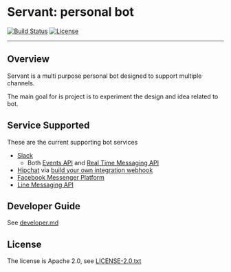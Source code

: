 # Servant: personal bot

[![Build Status](https://travis-ci.org/scw1109/servant.svg?branch=master)](https://travis-ci.org/scw1109/jet-gatling)
[![License](https://img.shields.io/badge/license-Apache%202.0-blue.svg)](http://www.apache.org/license/LICENSE-2.0.txt)

-----

## Overview

Servant is a multi purpose personal bot designed to support multiple channels.

The main goal for is project is to experiment the design and idea related to bot.

## Service Supported

These are the current supporting bot services
  * [Slack](https://slack.com)
    * Both [Events API](https://api.slack.com/events-api) and [Real Time Messaging API](https://api.slack.com/rtm)
  * [Hipchat](https://www.hipchat.com/) via [build your own integration webhook](https://blog.hipchat.com/2015/02/11/build-your-own-integration-with-hipchat/)
  * [Facebook Messenger Platform](https://developers.facebook.com/docs/messenger-platform/guides)
  * [Line Messaging API](https://developers.line.me/messaging-api/overview)

## Developer Guide

See [developer.md](developer.md)

## License

The license is Apache 2.0, see [LICENSE-2.0.txt](LICENSE-2.0.txt)
